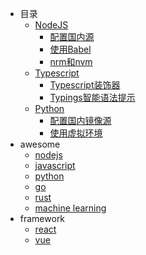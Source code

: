 - 目录
    - [NodeJS](https://nodejs.org/en/)
       + [配置国内源](https://github.com/godghdai/deployment-logs/blob/main/NodeJS/NodeJS%E9%85%8D%E7%BD%AE%E5%9B%BD%E5%86%85%E6%BA%90.md)
       + [使用Babel](https://github.com/godghdai/deployment-logs/blob/main/NodeJS/NodeJS%E4%BD%BF%E7%94%A8Babel.md)
       + [nrm和nvm](https://github.com/godghdai/deployment-logs/blob/main/NodeJS/NodeJS%20nrm%E5%92%8Cnvm.md)
    - [Typescript](https://www.typescriptlang.org/)
       + [Typescript装饰器](https://github.com/godghdai/deployment-logs/blob/main/Typescript/Typescript%E8%A3%85%E9%A5%B0%E5%99%A8.md)
       + [Typings智能语法提示](https://github.com/godghdai/deployment-logs/blob/main/Typescript/Typings%E6%99%BA%E8%83%BD%E8%AF%AD%E6%B3%95%E6%8F%90%E7%A4%BA.md)
    - [Python](https://www.python.org/)
       + [配置国内镜像源](https://github.com/godghdai/deployment-logs/blob/main/Python/Python%E5%9B%BD%E5%86%85%E9%95%9C%E5%83%8F%E6%BA%90.md)
       + [使用虚拟环境](https://github.com/godghdai/deployment-logs/blob/main/Python/Python%E8%99%9A%E6%8B%9F%E7%8E%AF%E5%A2%83.md)
- awesome
    - [nodejs](https://github.com/sindresorhus/awesome-nodejs)
    - [javascript](https://github.com/sorrycc/awesome-javascript)
    - [python](https://github.com/vinta/awesome-python)
    - [go](https://github.com/avelino/awesome-go)
    - [rust](https://github.com/rust-unofficial/awesome-rust)
    - [machine learning](https://github.com/josephmisiti/awesome-machine-learning)
- framework
    - [react](https://github.com/enaqx/awesome-react)
    - [vue](https://github.com/vuejs/awesome-vue)
